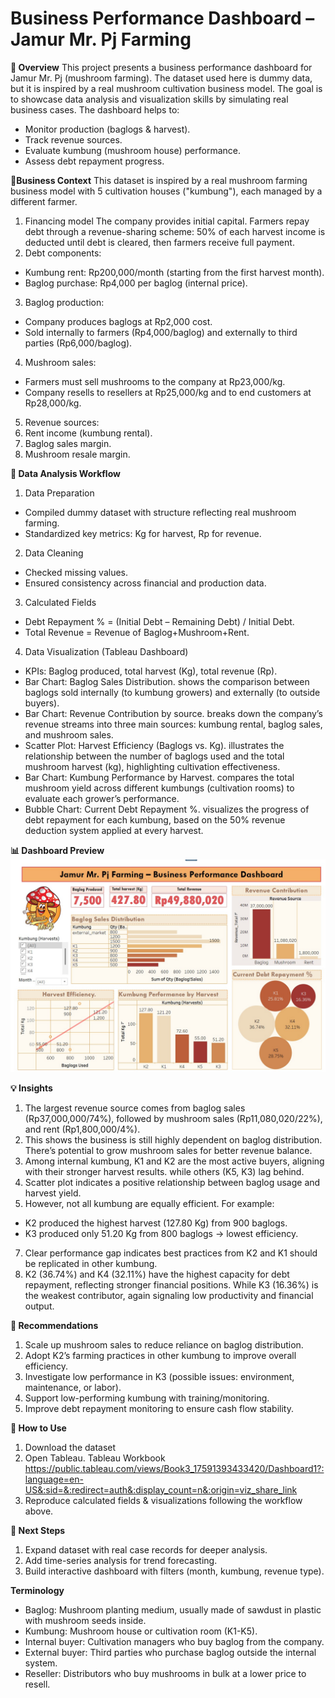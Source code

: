 # Business Performance Dashboard – Jamur Mr. Pj Farming

**🔎 Overview**
This project presents a business performance dashboard for Jamur Mr. Pj (mushroom farming). The dataset used here is dummy data, but it is inspired by a real mushroom cultivation business model. The goal is to showcase data analysis and visualization skills by simulating real business cases. The dashboard helps to:
- Monitor production (baglogs & harvest).
- Track revenue sources.
- Evaluate kumbung (mushroom house) performance.
- Assess debt repayment progress.

🏢**Business Context**
This dataset is inspired by a real mushroom farming business model with 5 cultivation houses ("kumbung"), each managed by a different farmer.  
1. Financing model
  The company provides initial capital. Farmers repay debt through a revenue-sharing scheme: 50% of each harvest income is deducted until debt is cleared, then farmers receive full payment.  
2. Debt components:  
  - Kumbung rent: Rp200,000/month (starting from the first harvest month).  
  - Baglog purchase: Rp4,000 per baglog (internal price).  
3. Baglog production:  
  - Company produces baglogs at Rp2,000 cost.  
  - Sold internally to farmers (Rp4,000/baglog) and externally to third parties (Rp6,000/baglog).  
4. Mushroom sales:  
  - Farmers must sell mushrooms to the company at Rp23,000/kg.  
  - Company resells to resellers at Rp25,000/kg and to end customers at Rp28,000/kg.  
5. Revenue sources:  
  1. Rent income (kumbung rental).  
  2. Baglog sales margin.  
  3. Mushroom resale margin.  

**🔨 Data Analysis Workflow**
1. Data Preparation
- Compiled dummy dataset with structure reflecting real mushroom farming.
- Standardized key metrics: Kg for harvest, Rp for revenue.
2. Data Cleaning
- Checked missing values.
- Ensured consistency across financial and production data.
3. Calculated Fields
- Debt Repayment % = (Initial Debt – Remaining Debt) / Initial Debt.
- Total Revenue = Revenue of Baglog+Mushroom+Rent.
4. Data Visualization (Tableau Dashboard)
- KPIs: Baglog produced, total harvest (Kg), total revenue (Rp).
- Bar Chart: Baglog Sales Distribution. shows the comparison between baglogs sold internally (to kumbung growers) and externally (to outside buyers).
- Bar Chart: Revenue Contribution by source. breaks down the company’s revenue streams into three main sources: kumbung rental, baglog sales, and mushroom sales.
- Scatter Plot: Harvest Efficiency (Baglogs vs. Kg). illustrates the relationship between the number of baglogs used and the total mushroom harvest (kg), highlighting cultivation effectiveness.
- Bar Chart: Kumbung Performance by Harvest. compares the total mushroom yield across different kumbungs (cultivation rooms) to evaluate each grower’s performance.
- Bubble Chart: Current Debt Repayment %. visualizes the progress of debt repayment for each kumbung, based on the 50% revenue deduction system applied at every harvest.

**📊 Dashboard Preview**
![Dashboard Screenshot](Jamur_Mr_Pj_Farming_Dashboard.jpg)

**💡 Insights**
1. The largest revenue source comes from baglog sales (Rp37,000,000/74%), followed by mushroom sales (Rp11,080,020/22%), and rent (Rp1,800,000/4%).
2. This shows the business is still highly dependent on baglog distribution. There’s potential to grow mushroom sales for better revenue balance.
3. Among internal kumbung, K1 and K2 are the most active buyers, aligning with their stronger harvest results. while others (K5, K3) lag behind.
5. Scatter plot indicates a positive relationship between baglog usage and harvest yield.
6. However, not all kumbung are equally efficient. For example:
- K2 produced the highest harvest (127.80 Kg) from 900 baglogs.
- K3 produced only 51.20 Kg from 800 baglogs → lowest efficiency.
7. Clear performance gap indicates best practices from K2 and K1 should be replicated in other kumbung.
8. K2 (36.74%) and K4 (32.11%) have the highest capacity for debt repayment, reflecting stronger financial positions. While K3 (16.36%) is the weakest contributor, again signaling low productivity and financial output.

**🚀 Recommendations**
1. Scale up mushroom sales to reduce reliance on baglog distribution.
2. Adopt K2’s farming practices in other kumbung to improve overall efficiency.
3. Investigate low performance in K3 (possible issues: environment, maintenance, or labor).
4. Support low-performing kumbung with training/monitoring.
5. Improve debt repayment monitoring to ensure cash flow stability.

**🚀 How to Use**
1. Download the dataset
2. Open Tableau. Tableau Workbook https://public.tableau.com/views/Book3_17591393433420/Dashboard1?:language=en-US&:sid=&:redirect=auth&:display_count=n&:origin=viz_share_link
3. Reproduce calculated fields & visualizations following the workflow above.

**📌 Next Steps**
1. Expand dataset with real case records for deeper analysis.
2. Add time-series analysis for trend forecasting.
3. Build interactive dashboard with filters (month, kumbung, revenue type).

**Terminology**
- Baglog: Mushroom planting medium, usually made of sawdust in plastic with mushroom seeds inside.
- Kumbung: Mushroom house or cultivation room (K1-K5).
- Internal buyer: Cultivation managers who buy baglog from the company.
- External buyer: Third parties who purchase baglog outside the internal system.
- Reseller: Distributors who buy mushrooms in bulk at a lower price to resell.

